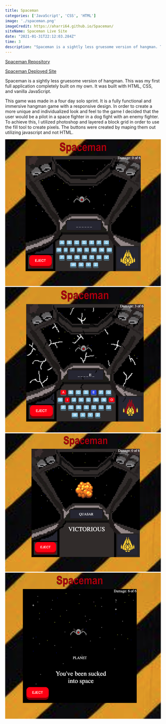 ```yaml
---
title: Spaceman
categories: ['JavaScript', 'CSS', 'HTML']
image: './spaceman.png'
imageCredit: https://aharri64.github.io/Spaceman/
siteName: Spaceman Live Site
date: "2021-01-31T22:12:03.284Z"
time: 3
description: "Spaceman is a sightly less gruesome version of hangman. This was my first full application completely built on my own. It was built with HTML, CSS, and vanilla JavaScript."
---
```

<a href="https://github.com/aharri64/Spaceman" target="_blank">Spaceman Repository</a>

<a href="https://aharri64.github.io/Spaceman/" target="_blank">Spaceman Deployed Site</a>



Spaceman is a sightly less gruesome version of hangman. This was my first full application completely built on my own. It was built with HTML, CSS, and vanilla JavaScript.

This game was made in a four day solo sprint. It is a fully functional and immersive hangman game with a responsive design. In order to create a more unique and individualized look and feel to the game I decided that the user would be a pilot in a space fighter in a dog fight with an enemy fighter. To achieve this, I utilized photoshop and layered a block grid in order to use the fill tool to create pixels. The buttons were created by maping them out utilizing javascript and not HTML.

![Spaceman](spaceman.png)
![Damage](damage.png)
![Victory](Victory.png)
![defeat](defeat.png)